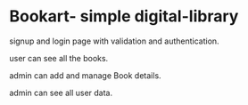# Bookart- simple digital-library 

signup and login page with validation and authentication.

user can see all the books.

admin can add and manage Book details.

admin can see all user data.

